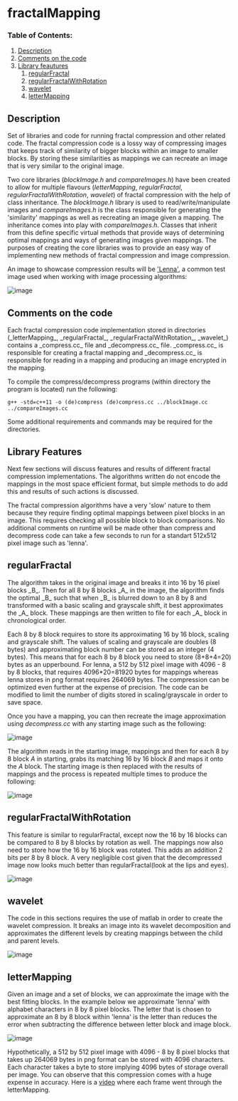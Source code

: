 # fractalMapping

### Table of Contents:
1.  [Description](#d)
2.  [Comments on the code](#lc)
3.  [Library feautures](#lf)
	1. [regularFractal](#rf)
	2. [regularFractalWithRotation](#rfwr)
	3. [wavelet](#w)
	4. [letterMapping](#lm)


<h2>
<a name="d">
Description
</a>
</h2>

Set of libraries and code for running fractal compression and other related code. The fractal compression code is a lossy way of compressing images that keeps track of similarity of bigger blocks within an image to smaller blocks. By storing these similarities as mappings we can recreate an image that is very similar to the original image. 


Two core libraries (_blockImage.h_ and _compareImages.h_) have been created to allow for multiple flavours (_letterMapping_, _regularFractal_, _regularFractalWithRotation_, _wavelet_) of fractal compression with the help of class inheritance. The _blockImage.h_ library is used to read/write/manipulate images and _compareImages.h_ is the class responsible for generating the 'similarity' mappings as well as recreating an image given a mapping. The inheritance comes into play with _compareImages.h_. Classes that inherit from this define specific virtual methods that provide ways of determining optimal mappings and ways of generating images given mappings. The purposes of creating the core libraries was to provide an easy way of implementing new methods of fractal compression and image compression.


An image to showcase compression results will be ['Lenna'](http://www.cs.cmu.edu/~chuck/lennapg/lenna.shtml), a common test image used when working with image processing algorithms:


![image](sample_images/lenna.png)





<h2>
<a name="lc">
Comments on the code
</a>
</h2>
Each fractal compression code implementation stored in directories (_letterMapping_, _regularFractal_, _regularFractalWithRotation_, _wavelet_) contains a _compress.cc_ file and _decompress.cc_ file. _compress.cc_ is responsible for creating a fractal mapping and _decompress.cc_ is responsible for reading in a mapping and producing an image encrypted in the mapping. 


To compile the compress/decompress programs (within directory the program is located) run the following:


```
g++ -std=c++11 -o (de)compress (de)compress.cc ../blockImage.cc ../compareImages.cc
```

Some additional requirements and commands may be required for the directories.

<h2>
<a name="lf">
Library Features
</a>
</h2>
Next few sections will discuss features and results of different fractal compression implementations. The algorithms written do not encode the mappings in the most space efficient format, but simple methods to do add this and results of such actions is discussed.


The fractal compression algorithms have a very 'slow' nature to them because they require finding optimal mappings between pixel blocks in an image. This requires checking all possible block to block comparisons. No additional comments on runtime will be made other than compress and decompress code can take a few seconds to run for a standart 512x512 pixel image such as 'lenna'.

<h2>
<a name="rf">
regularFractal
</a>
</h2>
The algorithm takes in the original image and breaks it into 16 by 16 pixel blocks _B_. Then for all 8 by 8 blocks _A_ in the image, the algorithm finds the optimal _B_ such that when _B_ is blurred down to an 8 by 8 and transformed with a basic scaling and grayscale shift, it best approximates the _A_ block. These mappings are then written to file for each _A_ block in chronological order.


Each 8 by 8 block requires to store its approximating 16 by 16 block, scaling and grayscale shift. The values of scaling and grayscale are doubles (8 bytes) and approximating block number can be stored as an integer (4 bytes). This means that for each 8 by 8 block you need to store (8+8+4=20) bytes as an upperbound. For lenna, a 512 by 512 pixel image with 4096 - 8 by 8 blocks, that requires 4096*20=81920 bytes for mappings whereas lenna stores in png format requires 264069 bytes.  The compression can be optimized even further at the expense of precision. The code can be modified to limit the number of digits stored in scaling/grayscale in order to save space.


Once you have a mapping, you can then recreate the image approximation using _decompress.cc_ with any starting image such as the following:

![image](sample_images/a.png)

The algorithm reads in the starting image, mappings and then for each 8 by 8 block _A_ in starting, grabs its matching 16 by 16 block _B_ and maps it onto the _A_ block. The starting image is then replaced with the results of mappings and the process is repeated multiple times to produce the following:



![image](sample_images/regular.png)
<h2>
<a name="rfwr">
regularFractalWithRotation
</a>
</h2>

This feature is similar to regularFractal, except now the 16 by 16 blocks can be compared to 8 by 8 blocks by rotation as well. The mappings now also need to store how the 16 by 16 block was rotated. This adds an addition 2 bits per 8 by 8 block. A very negligible cost given that the decompressed image now looks much better than regularFractal(look at the lips and eyes). 

![image](sample_images/regularWithRotation.png)
<h2>
<a name="w">
wavelet
</a>
</h2>
The code in this sections requires the use of matlab in order to create the wavelet compression. It breaks an image into its wavelet decomposition and approximates the different levels by creating mappings between the child and parent levels.


![image](sample_images/lenna_approx_3.png)
<h2>
<a name="lm">
letterMapping
</a>
</h2>

Given an image and a set of blocks, we can approximate the image with the best fitting blocks. In the example below we approximate 'lenna' with alphabet characters in 8 by 8 pixel blocks. The letter that is chosen to approximate an 8 by 8 block within 'lenna' is the letter than reduces the error when subtracting the difference between letter block and image block.

![image](sample_images/lenna_letter.png)


Hypothetically, a 512 by 512 pixel image with 4096 - 8 by 8 pixel blocks that takes up 264069 bytes in png format can be stored with 4096 characters. Each character takes a byte to store implying 4096 bytes of storage overall per image. You can observe that this compression comes with a huge expense in accuracy. Here is a [video](https://youtu.be/nBnlKsu7sYI) where each frame went through the letterMapping.


